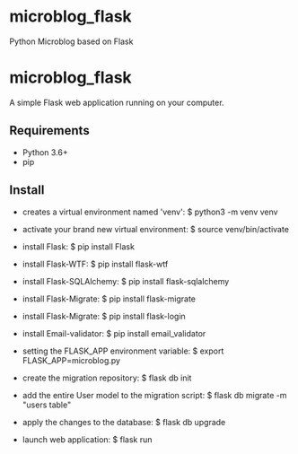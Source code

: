 # microblog_flask
Python Microblog based on Flask  

# microblog_flask

A simple Flask web application running on your computer.

## Requirements

- Python 3.6+
- pip

## Install

- creates a virtual environment named 'venv':
$ python3 -m venv venv

- activate your brand new virtual environment:
$ source venv/bin/activate

- install Flask:
$ pip install Flask

- install Flask-WTF:
$ pip install flask-wtf

- install Flask-SQLAlchemy:
$ pip install flask-sqlalchemy

- install Flask-Migrate:
$ pip install flask-migrate

- install Flask-Migrate:
$ pip install flask-login

- install Email-validator:
$ pip install email_validator

- setting the FLASK_APP environment variable:
$ export FLASK_APP=microblog.py

- create the migration repository:
$ flask db init

- add the entire User model to the migration script:
$ flask db migrate -m "users table"

- apply the changes to the database:
$ flask db upgrade

- launch  web application:
$ flask run

